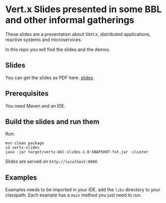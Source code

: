 # Vert.x Slides presented in some BBL and other informal gatherings

These slides are a presentation about Vert.x, distributed applications, reactive systems and microservices. 

In this repo you will find the slides and the demos.

## Slides

You can get the slides as PDF here: [slides](vertx-bbl-2016-slides.pdf).


## Prerequisites

You need Maven and an IDE.

## Build the slides and run them

Run:

```
mvn clean package
cd vertx-slides
java -jar target/vertx-bbl-slides-1.0-SNAPSHOT-fat.jar -cluster 
```

Slides are served on `http://localhost:9000`.

## Examples

Examples needs to be imported in your IDE. add the `libs` directory to your classpath. Each example has a `main` 
method you just need to _run_.





